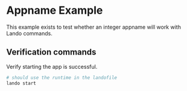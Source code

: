 Appname Example
==========

This example exists to test whether an integer appname will work with Lando commands. 

Verification commands
---------------------

Verify starting the app is successful.

```bash
# should use the runtime in the landofile
lando start
```
